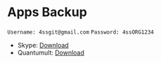 # Apps Backup



`Username: 4ssgit@gmail.com`
`Password: 4ssORG1234`

- Skype: [Download](itms-services://?action=download-manifest&url=https://appbackup.bigrats.net/Skype/ipa.plist)
- Quantumult: [Download](https://appbackup.bigrats.net/Quantumult/ipa.plist)